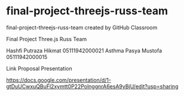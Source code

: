# final-project-threejs-russ-team
final-project-threejs-russ-team created by GitHub Classroom

Final Project Three.js Russ Team

Hashfi Putraza Hikmat 05111942000021
Asthma Pasya Mustofa 05111942000015

Link Proposal Presentation

https://docs.google.com/presentation/d/1-gtDuUCwxuQBuFl2xymtt0P22PolnggnrA6esA9yBjU/edit?usp=sharing
